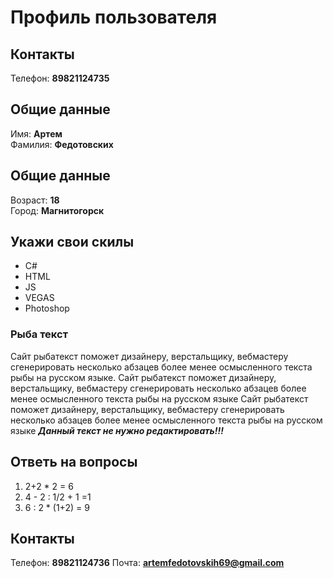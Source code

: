 # Профиль пользователя


## Контакты

Телефон: **89821124735**

## Общие данные

Имя: **Артем**    
Фамилия: **Федотовских**


## Общие данные

Возраст: **18**      
Город: **Магнитогорск**       

## Укажи свои скилы

- C#    
- HTML    
- JS    
- VEGAS    
- Photoshop    


### Рыба текст
Сайт рыбатекст поможет дизайнеру, верстальщику, вебмастеру сгенерировать несколько абзацев более менее осмысленного текста рыбы на русском языке.
Сайт рыбатекст поможет дизайнеру, верстальщику, вебмастеру сгенерировать несколько абзацев более менее осмысленного текста рыбы на русском языке
Сайт рыбатекст поможет дизайнеру, верстальщику, вебмастеру сгенерировать несколько абзацев более менее осмысленного текста рыбы на русском языке
***Данный текст не нужно редактировать!!!***


## Ответь на вопросы

1. 2+2 * 2 = 6
2. 4 - 2 : 1/2 + 1 =1
3. 6 : 2 * (1+2) = 9

## Контакты

Телефон: **89821124736**
Почта: **artemfedotovskih69@gmail.com**




